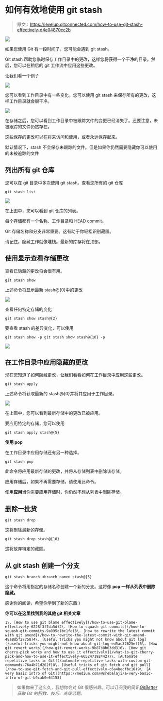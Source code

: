 # 如何有效地使用 git stash

> 原文：<https://levelup.gitconnected.com/how-to-use-git-stash-effectively-d4e04870cc2b>

![](img/ff02e9e88ec5e81117024bdfba2dfa28.png)

如果您使用 Git 有一段时间了，您可能会遇到 git stash。

Git stash 帮助您临时保存工作目录中的更改，这样您将获得一个干净的目录。然后，您可以在稍后的 git 工作流中应用这些更改。

让我们看一个例子

![](img/e4a8b38b705fd2514bf1bb0587e09327.png)

您可以看到工作目录中有一些变化。您可以使用 git stash 来保存所有的更改，这样工作目录就会很干净。

![](img/673f476c5a9ca588c6dd1b93a124294e.png)

在存储之后，您可以看到工作目录中被跟踪文件的变更已经消失了。还要注意，未被跟踪的文件仍然存在。

这些保存的更改可以在将来访问和使用，或者永远保存起来。

默认情况下，stash 不会保存未跟踪的文件。但是如果你仍然需要隐藏你可以使用的未被追踪的文件

## 列出所有 git 仓库

您可以在 git 目录中多次使用 git stash。查看您所有的 git 仓库

```
git stash list
```

![](img/46642319499c2d3d7765c47d452d0902.png)

在上图中，您可以看到 git 仓库的列表。

每个存储都有一个名称、工作目录和 HEAD commit。

Git 存储名称和分支非常重要。这有助于你轻松识别藏匿。

请记住，隐藏工作就像堆栈。最新的库存将在顶部。

## 使用显示查看存储更改

查看已隐藏的更改将会很有用。

```
git stash show
```

上述命令将显示最新 stash@{0}中的更改

![](img/116181fa2c3fe175885a69d06ae9684f.png)

查看任何特定存储的变化

```
git stash show stash@{2}
```

要查看 stash 的差异变化，可以使用

```
git stash show -p git stash show stash@{10} -p
```

![](img/8e3714bf23c5d2e8042b30d315522bf2.png)

## 在工作目录中应用隐藏的更改

现在您知道了如何隐藏更改，让我们看看如何在工作目录中应用这些更改。

```
git stash apply
```

上述命令将获取最新的 stash@{0}并将其应用于工作目录。

![](img/4121c3077f20e525a3a2d990085d2483.png)

在上图中，您可以看到最新存储中的更改已被应用。

要应用特定的存储，您可以使用

```
git stash apply stash@{5}
```

**使用 pop**

在工作目录中应用存储还有另一种选择。

```
git stash pop
```

此命令将应用最新存储的更改，并将从存储列表中删除该存储。

应用存储后，如果不再需要存储，请使用此命令。

使用**应用**当你需要应用存储时，你仍然不想从列表中删除存储。

## 删除一批货

```
git stash drop
```

这将删除最新的存储。

```
git stash drop stash@{10}
```

这将放弃特定的藏匿。

## 从 git stash 创建一个分支

```
git stash branch <branch_name> stash@{5}
```

这个命令将用指定的存储名称创建一个新的分支。这将像 **pop 一样从列表中删除隐藏。**

感谢你的阅读，希望你学到了新的东西:)

**你可以在这里找到我的其他 git 相关文章**

```
1\. [How to use git blame effectively](/how-to-use-git-blame-effectively-6228f3f7da5d)2\. [How to squash git commits](/how-to-squash-git-commits-9a095c1bc1fc)3\. [How to rewrite the latest commit with git amend](/how-to-rewrite-the-latest-commit-with-git-amend-48a8d5f27758)4\. [Useful tricks you might not know about git log](/useful-tricks-you-might-not-know-about-git-log-ed5ac32625ef)5\. [How git revert works](/how-git-revert-works-9b87b8b03dd3)6\. [How git cherry-pick works and how to use it effectively](/what-is-git-cherry-pick-and-how-to-use-it-effectively-665247192442)7\. [Automate repetitive tasks in Git](/automate-repetitive-tasks-with-custom-git-commands-76a4b71d262f)8\. [Useful tricks of git fetch and git pull](/how-to-use-git-fetch-and-git-pull-effectively-c6a4becfbc16)9\. [A very basic intro of Git](https://medium.com/@srebalaji/a-very-basic-intro-of-git-b9cab0e64153)
```

> 如果你来了这么久，我想你会对 Git 很感兴趣。可以订阅我的简讯[*GitBetter*](https://gitbetter.substack.com/)*获取 Git 的招数、技巧、高级话题。*
